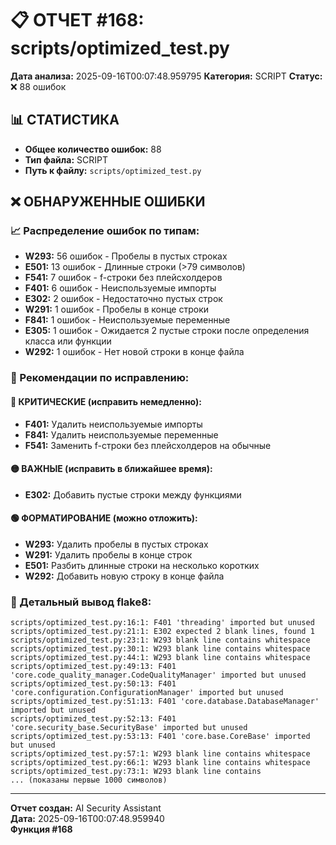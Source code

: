 # 📋 ОТЧЕТ #168: scripts/optimized_test.py

**Дата анализа:** 2025-09-16T00:07:48.959795
**Категория:** SCRIPT
**Статус:** ❌ 88 ошибок

## 📊 СТАТИСТИКА

- **Общее количество ошибок:** 88
- **Тип файла:** SCRIPT
- **Путь к файлу:** `scripts/optimized_test.py`

## ❌ ОБНАРУЖЕННЫЕ ОШИБКИ

### 📈 Распределение ошибок по типам:

- **W293:** 56 ошибок - Пробелы в пустых строках
- **E501:** 13 ошибок - Длинные строки (>79 символов)
- **F541:** 7 ошибок - f-строки без плейсхолдеров
- **F401:** 6 ошибок - Неиспользуемые импорты
- **E302:** 2 ошибок - Недостаточно пустых строк
- **W291:** 1 ошибок - Пробелы в конце строки
- **F841:** 1 ошибок - Неиспользуемые переменные
- **E305:** 1 ошибок - Ожидается 2 пустые строки после определения класса или функции
- **W292:** 1 ошибок - Нет новой строки в конце файла

### 🎯 Рекомендации по исправлению:

#### 🔴 КРИТИЧЕСКИЕ (исправить немедленно):
- **F401:** Удалить неиспользуемые импорты
- **F841:** Удалить неиспользуемые переменные
- **F541:** Заменить f-строки без плейсхолдеров на обычные

#### 🟡 ВАЖНЫЕ (исправить в ближайшее время):
- **E302:** Добавить пустые строки между функциями

#### 🟢 ФОРМАТИРОВАНИЕ (можно отложить):
- **W293:** Удалить пробелы в пустых строках
- **W291:** Удалить пробелы в конце строк
- **E501:** Разбить длинные строки на несколько коротких
- **W292:** Добавить новую строку в конце файла

### 📝 Детальный вывод flake8:

```
scripts/optimized_test.py:16:1: F401 'threading' imported but unused
scripts/optimized_test.py:21:1: E302 expected 2 blank lines, found 1
scripts/optimized_test.py:23:1: W293 blank line contains whitespace
scripts/optimized_test.py:30:1: W293 blank line contains whitespace
scripts/optimized_test.py:44:1: W293 blank line contains whitespace
scripts/optimized_test.py:49:13: F401 'core.code_quality_manager.CodeQualityManager' imported but unused
scripts/optimized_test.py:50:13: F401 'core.configuration.ConfigurationManager' imported but unused
scripts/optimized_test.py:51:13: F401 'core.database.DatabaseManager' imported but unused
scripts/optimized_test.py:52:13: F401 'core.security_base.SecurityBase' imported but unused
scripts/optimized_test.py:53:13: F401 'core.base.CoreBase' imported but unused
scripts/optimized_test.py:57:1: W293 blank line contains whitespace
scripts/optimized_test.py:66:1: W293 blank line contains whitespace
scripts/optimized_test.py:73:1: W293 blank line contains
... (показаны первые 1000 символов)
```

---
**Отчет создан:** AI Security Assistant  
**Дата:** 2025-09-16T00:07:48.959940  
**Функция #168**
